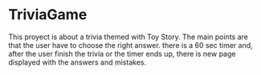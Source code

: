 # TriviaGame
This proyect is about a trivia themed with Toy Story. The main points are that the user have to choose the right answer. there is a 60 sec timer and, after the user finish the trivia or the timer ends up, there is new page displayed with the answers and mistakes. 